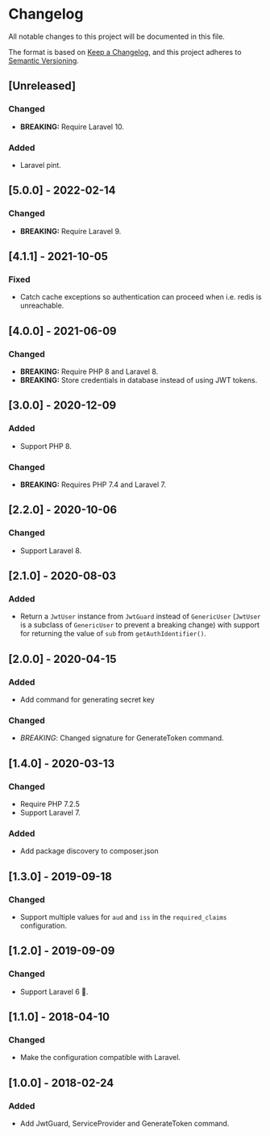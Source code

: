 # Changelog

All notable changes to this project will be documented in this file.

The format is based on [Keep a Changelog](https://keepachangelog.com/en/1.0.0/),
and this project adheres to [Semantic Versioning](https://semver.org/spec/v2.0.0.html).

## [Unreleased]

### Changed
- **BREAKING:** Require Laravel 10.

### Added
- Laravel pint.

## [5.0.0] - 2022-02-14

### Changed
- **BREAKING:** Require Laravel 9.

## [4.1.1] - 2021-10-05

### Fixed
- Catch cache exceptions so authentication can proceed when i.e. redis is unreachable.

## [4.0.0] - 2021-06-09

### Changed
- **BREAKING:** Require PHP 8 and Laravel 8.
- **BREAKING:** Store credentials in database instead of using JWT tokens.


## [3.0.0] - 2020-12-09

### Added
- Support PHP 8.

### Changed
- **BREAKING:** Requires PHP 7.4 and Laravel 7.


## [2.2.0] - 2020-10-06

### Changed
- Support Laravel 8.


## [2.1.0] - 2020-08-03

### Added
- Return a `JwtUser` instance from `JwtGuard` instead of `GenericUser` (`JwtUser` is a subclass of `GenericUser` to prevent a breaking change) with support for returning the value of `sub` from `getAuthIdentifier()`.


## [2.0.0] - 2020-04-15

### Added
- Add command for generating secret key

### Changed
- *BREAKING*: Changed signature for GenerateToken command.


## [1.4.0] - 2020-03-13

### Changed
- Require PHP 7.2.5
- Support Laravel 7.

### Added
- Add package discovery to composer.json


## [1.3.0] - 2019-09-18

### Changed
- Support multiple values for `aud` and `iss` in the `required_claims` configuration.

## [1.2.0] - 2019-09-09

### Changed
- Support Laravel 6 🎉.


## [1.1.0] - 2018-04-10

### Changed
- Make the configuration compatible with Laravel.


## [1.0.0] - 2018-02-24

### Added
- Add JwtGuard, ServiceProvider and GenerateToken command.
